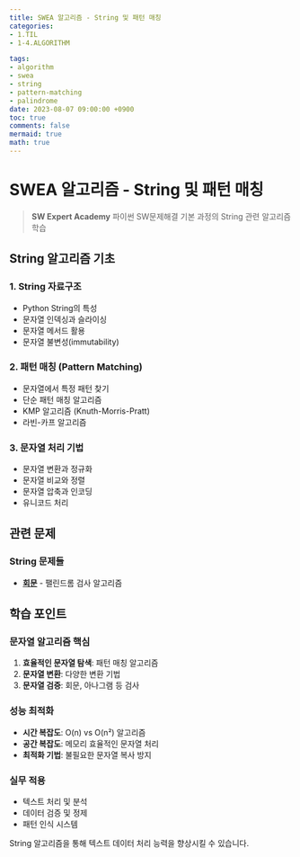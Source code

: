 ```yaml
---
title: SWEA 알고리즘 - String 및 패턴 매칭
categories:
- 1.TIL
- 1-4.ALGORITHM

tags:
- algorithm
- swea
- string
- pattern-matching
- palindrome
date: 2023-08-07 09:00:00 +0900
toc: true
comments: false
mermaid: true
math: true
---
```


# SWEA 알고리즘 - String 및 패턴 매칭

> **SW Expert Academy** 파이썬 SW문제해결 기본 과정의 String 관련 알고리즘 학습

## String 알고리즘 기초

### 1. String 자료구조
- Python String의 특성
- 문자열 인덱싱과 슬라이싱
- 문자열 메서드 활용
- 문자열 불변성(immutability)

### 2. 패턴 매칭 (Pattern Matching)
- 문자열에서 특정 패턴 찾기
- 단순 패턴 매칭 알고리즘
- KMP 알고리즘 (Knuth-Morris-Pratt)
- 라빈-카프 알고리즘

### 3. 문자열 처리 기법
- 문자열 변환과 정규화
- 문자열 비교와 정렬
- 문자열 압축과 인코딩
- 유니코드 처리

## 관련 문제

### String 문제들
- **[회문](https://github.com/figure-2/Algorithm/blob/master/swea/4861_%ED%9A%8C%EB%AC%B8/sol.py)** - 팰린드롬 검사 알고리즘

## 학습 포인트

### 문자열 알고리즘 핵심
1. **효율적인 문자열 탐색**: 패턴 매칭 알고리즘
2. **문자열 변환**: 다양한 변환 기법
3. **문자열 검증**: 회문, 아나그램 등 검사

### 성능 최적화
- **시간 복잡도**: O(n) vs O(n²) 알고리즘
- **공간 복잡도**: 메모리 효율적인 문자열 처리
- **최적화 기법**: 불필요한 문자열 복사 방지

### 실무 적용
- 텍스트 처리 및 분석
- 데이터 검증 및 정제
- 패턴 인식 시스템

String 알고리즘을 통해 텍스트 데이터 처리 능력을 향상시킬 수 있습니다.
